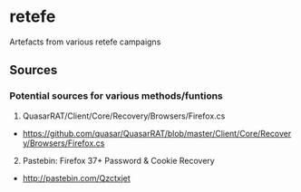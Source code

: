 # retefe
Artefacts from various retefe campaigns


## Sources
### Potential sources for various methods/funtions
1. QuasarRAT/Client/Core/Recovery/Browsers/Firefox.cs
  * https://github.com/quasar/QuasarRAT/blob/master/Client/Core/Recovery/Browsers/Firefox.cs
2. Pastebin: Firefox 37+ Password & Cookie Recovery
  * http://pastebin.com/Qzctxjet
